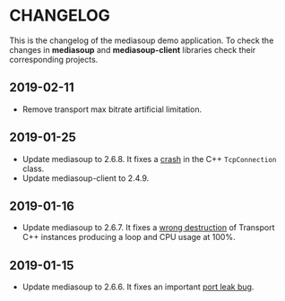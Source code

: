 # CHANGELOG

This is the changelog of the mediasoup demo application. To check the changes in **mediasoup** and **mediasoup-client** libraries check their corresponding projects.


## 2019-02-11

* Remove transport max bitrate artificial limitation.


## 2019-01-25

* Update mediasoup to 2.6.8. It fixes a [crash](https://github.com/versatica/mediasoup/issues/258) in the C++ `TcpConnection` class.
* Update mediasoup-client to 2.4.9.


## 2019-01-16

* Update mediasoup to 2.6.7. It fixes a [wrong destruction](https://github.com/versatica/mediasoup/commit/2b76b620b92c15e41fbb5677a326a90f0f365c7e) of Transport C++ instances producing a loop and CPU usage at 100%.


## 2019-01-15

* Update mediasoup to 2.6.6. It fixes an important [port leak bug](https://github.com/versatica/mediasoup/issues/259).
